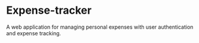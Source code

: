 # Expense-tracker
 A web application for managing personal expenses with user authentication and expense tracking.
